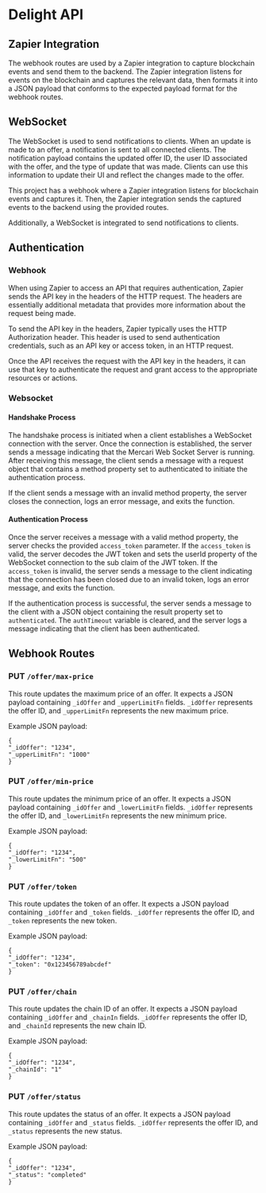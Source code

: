 # Delight API

## Zapier Integration

The webhook routes are used by a Zapier integration to capture blockchain events and send them to the backend. The Zapier integration listens for events on the blockchain and captures the relevant data, then formats it into a JSON payload that conforms to the expected payload format for the webhook routes.

## WebSocket

The WebSocket is used to send notifications to clients. When an update is made to an offer, a notification is sent to all connected clients. The notification payload contains the updated offer ID, the user ID associated with the offer, and the type of update that was made. Clients can use this information to update their UI and reflect the changes made to the offer.

This project has a webhook where a Zapier integration listens for blockchain events and captures it. Then, the Zapier integration sends the captured events to the backend using the provided routes.

Additionally, a WebSocket is integrated to send notifications to clients.

## Authentication

### Webhook

When using Zapier to access an API that requires authentication, Zapier sends the API key in the headers of the HTTP request. The headers are essentially additional metadata that provides more information about the request being made.

To send the API key in the headers, Zapier typically uses the HTTP Authorization header. This header is used to send authentication credentials, such as an API key or access token, in an HTTP request.

Once the API receives the request with the API key in the headers, it can use that key to authenticate the request and grant access to the appropriate resources or actions.

### Websocket

#### Handshake Process

The handshake process is initiated when a client establishes a WebSocket connection with the server. Once the connection is established, the server sends a message indicating that the Mercari Web Socket Server is running. After receiving this message, the client sends a message with a request object that contains a method property set to authenticated to initiate the authentication process.

If the client sends a message with an invalid method property, the server closes the connection, logs an error message, and exits the function.

#### Authentication Process

Once the server receives a message with a valid method property, the server checks the provided `access_token` parameter. If the `access_token` is valid, the server decodes the JWT token and sets the userId property of the WebSocket connection to the sub claim of the JWT token. If the `access_token` is invalid, the server sends a message to the client indicating that the connection has been closed due to an invalid token, logs an error message, and exits the function.

If the authentication process is successful, the server sends a message to the client with a JSON object containing the result property set to `authenticated`. The `authTimeout` variable is cleared, and the server logs a message indicating that the client has been authenticated.

## Webhook Routes

### PUT `/offer/max-price`

This route updates the maximum price of an offer. It expects a JSON payload containing `_idOffer` and `_upperLimitFn` fields. `_idOffer` represents the offer ID, and `_upperLimitFn` represents the new maximum price.

Example JSON payload:

```
{
"_idOffer": "1234",
"_upperLimitFn": "1000"
}
```

### PUT `/offer/min-price`

This route updates the minimum price of an offer. It expects a JSON payload containing `_idOffer` and `_lowerLimitFn` fields. `_idOffer` represents the offer ID, and `_lowerLimitFn` represents the new minimum price.

Example JSON payload:

```
{
"_idOffer": "1234",
"_lowerLimitFn": "500"
}
```

### PUT `/offer/token`

This route updates the token of an offer. It expects a JSON payload containing `_idOffer` and `_token` fields. `_idOffer` represents the offer ID, and `_token` represents the new token.

Example JSON payload:

```
{
"_idOffer": "1234",
"_token": "0x123456789abcdef"
}
```

### PUT `/offer/chain`

This route updates the chain ID of an offer. It expects a JSON payload containing `_idOffer` and `_chainIn` fields. `_idOffer` represents the offer ID, and `_chainId` represents the new chain ID.

Example JSON payload:

```
{
"_idOffer": "1234",
"_chainId": "1"
}
```

### PUT `/offer/status`

This route updates the status of an offer. It expects a JSON payload containing `_idOffer` and `_status` fields. `_idOffer` represents the offer ID, and `_status` represents the new status.

Example JSON payload:

```
{
"_idOffer": "1234",
"_status": "completed"
}
```
